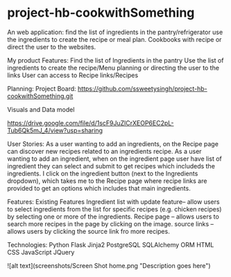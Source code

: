 # project-hb-cookwithSomething
An web application: find the list of ingredients in the pantry/refrigerator use the ingredients to create the recipe or meal plan.
Cookbooks with recipe or direct the user to the websites.

My product Features:
Find the list of Ingredients in the pantry
Use the list of ingredients to create the recipe/Menu planning or directing the user to the links
User can access to Recipe links/Recipes


Planning:
Project Board:
https://github.com/ssweetysingh/project-hb-cookwithSomething.git

Visuals and Data model

https://drive.google.com/file/d/1scF9JuZlCrXEOP6EC2pL-Tub6Qk5mJ_4/view?usp=sharing

User Stories:
As a user wanting to add an ingredients, on the Recipe page can discover new recipes related to an ingredients recipe.
As a user wanting to add an ingredient, when on the ingredient page user have list of ingredient they can select and submit to get recipes which includeds the ingredients. I click on the ingredient button (next to the Ingredients dropdown), which takes me to the Recipe page where recipe links are provided to get an options which includes that main ingredients.

Features:
Existing Features
Ingredient list with update feature– allow users to select ingredients from the list for specific recipes (e.g. chicken recipes) by selecting one or more of the ingredients.
Recipe page – allows users to search more recipes in the page by clicking on the image.
source links – allows users by clicking the source link fro more recipes.

Technologies:
Python
Flask
Jinja2
PostgreSQL
SQLAlchemy ORM
HTML
CSS
JavaScript
JQuery

![alt text](screenshots/Screen Shot home.png "Description goes here")







